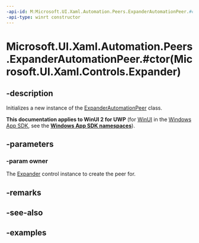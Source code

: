 ```yaml
---
-api-id: M:Microsoft.UI.Xaml.Automation.Peers.ExpanderAutomationPeer.#ctor(Microsoft.UI.Xaml.Controls.Expander)
-api-type: winrt constructor
---
```


# Microsoft.UI.Xaml.Automation.Peers.ExpanderAutomationPeer.#ctor(Microsoft.UI.Xaml.Controls.Expander)

<!--
public ExpanderAutomationPeer (Microsoft.UI.Xaml.Controls.Expander owner);
-->


## -description

Initializes a new instance of the [ExpanderAutomationPeer](expanderautomationpeer.md) class.

**This documentation applies to WinUI 2 for UWP** (for [WinUI](/windows/apps/winui/winui3/) in the [Windows App SDK](/windows/apps/windows-app-sdk/), see the **[Windows App SDK namespaces](/windows/windows-app-sdk/api/winrt/)**).

## -parameters

### -param owner

The [Expander](../microsoft.ui.xaml.controls/expander.md) control instance to create the peer for.

## -remarks

## -see-also

## -examples


